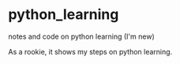 # python_learning
notes and code on python learning (I'm new)

As a rookie, it shows my steps on python learning.
